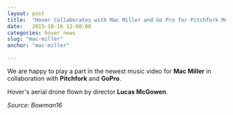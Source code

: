 ```yaml
---
layout: post
title:  "Hover Collaborates with Mac Miller and Go Pro for Pitchfork Music Video"
date:   2015-10-16 12:00:00
categories: hover news
slug: "mac-miller"
anchor: "mac-miller"

---
```

We are happy to play a part in the newest music video for **Mac Miller** in collaboration with **Pitchfork** and **GoPro**.

Hover's aerial drone flown by director **Lucas McGowen**.

*Source: Bowman16*